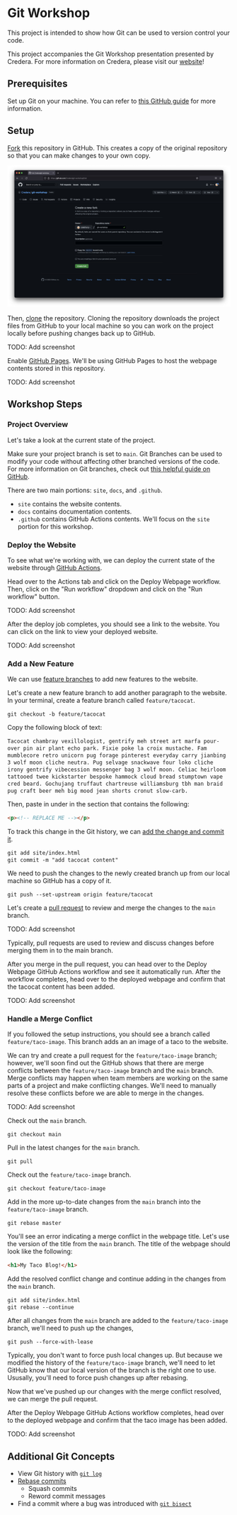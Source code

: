 # Git Workshop

This project is intended to show how Git can be used to version control your code.

This project accompanies the Git Workshop presentation presented by Credera. For more information on Credera, please visit our [website](https://credera.com/)!

## Prerequisites

Set up Git on your machine. You can refer to [this GitHub guide](https://docs.github.com/en/get-started/quickstart/set-up-git) for more information.

## Setup

[Fork](https://docs.github.com/en/get-started/quickstart/fork-a-repo) this repository in GitHub. This creates a copy of the original repository so that you can make changes to your own copy.

![forked repo](docs/img/fork_repo.png)

Then, [clone](https://docs.github.com/en/repositories/creating-and-managing-repositories/cloning-a-repository) the repository. Cloning the repository downloads the project files from GitHub to your local machine so you can work on the project locally before pushing changes back up to GitHub.

TODO: Add screenshot

Enable [GitHub Pages](https://pages.github.com/). We'll be using GitHub Pages to host the webpage contents stored in this repository.

TODO: Add screenshot

## Workshop Steps

### Project Overview

Let's take a look at the current state of the project.

Make sure your project branch is set to `main`. Git Branches can be used to modify your code without affecting other branched versions of the code. For more information on Git branches, check out [this helpful guide on GitHub](https://docs.github.com/es/pull-requests/collaborating-with-pull-requests/proposing-changes-to-your-work-with-pull-requests/about-branches).

There are two main portions: `site`, `docs`, and `.github`.
  * `site` contains the website contents.
  * `docs` contains documentation contents.
  * `.github` contains GitHub Actions contents.
We'll focus on the `site` portion for this workshop.

### Deploy the Website

To see what we're working with, we can deploy the current state of the website through [GitHub Actions](https://github.com/features/actions).

Head over to the Actions tab and click on the Deploy Webpage workflow. Then, click on the "Run workflow" dropdown and click on the "Run workflow" button.

TODO: Add screenshot

After the deploy job completes, you should see a link to the website. You can click on the link to view your deployed website.

TODO: Add screenshot

### Add a New Feature

We can use [feature branches](https://www.atlassian.com/git/tutorials/comparing-workflows/feature-branch-workflow) to add new features to the website.

Let's create a new feature branch to add another paragraph to the website. In your terminal, create a feature branch called `feature/tacocat`.

```
git checkout -b feature/tacocat
```

Copy the following block of text:

```
Tacocat chambray vexillologist, gentrify meh street art marfa pour-over pin air plant echo park. Fixie poke la croix mustache. Fam mumblecore retro unicorn pug forage pinterest everyday carry jianbing 3 wolf moon cliche neutra. Pug selvage snackwave four loko cliche irony gentrify vibecession messenger bag 3 wolf moon. Celiac heirloom tattooed twee kickstarter bespoke hammock cloud bread stumptown vape cred beard. Gochujang truffaut chartreuse williamsburg tbh man braid pug craft beer meh big mood jean shorts cronut slow-carb.
```

Then, paste in under in the section that contains the following:

```html
<p><!-- REPLACE ME --></p>
```

To track this change in the Git history, we can [add the change and commit it](https://www.atlassian.com/git/tutorials/saving-changes).

```
git add site/index.html
git commit -m "add tacocat content"
```

We need to push the changes to the newly created branch up from our local machine so GitHub has a copy of it.

```
git push --set-upstream origin feature/tacocat
```

Let's create a [pull request](https://docs.github.com/en/pull-requests/collaborating-with-pull-requests/proposing-changes-to-your-work-with-pull-requests/about-pull-requests) to review and merge the changes to the `main` branch.

TODO: Add screenshot

Typically, pull requests are used to review and discuss changes before merging them in to the main branch.

After you merge in the pull request, you can head over to the Deploy Webpage GitHub Actions workflow and see it automatically run. After the workflow completes, head over to the deployed webpage and confirm that the tacocat content has been added.

TODO: Add screenshot

### Handle a Merge Conflict

If you followed the setup instructions, you should see a branch called `feature/taco-image`. This branch adds an an image of a taco to the website.

We can try and create a pull request for the `feature/taco-image` branch; however, we'll soon find out the GitHub shows that there are merge conflicts between the `feature/taco-image` branch and the `main` branch. Merge conflicts may happen when team members are working on the same parts of a project and make conflicting changes. We'll need to manually resolve these conflicts before we are able to merge in the changes.

TODO: Add screenshot

Check out the `main` branch.

```
git checkout main
```

Pull in the latest changes for the `main` branch.

```
git pull
```

Check out the `feature/taco-image` branch.


```
git checkout feature/taco-image
```

Add in the more up-to-date changes from the `main` branch into the `feature/taco-image` branch.


```
git rebase master
```

You'll see an error indicating a merge conflict in the webpage title. Let's use the version of the title from the `main` branch. The title of the webpage should look like the following:


```html
<h1>My Taco Blog!</h1>
```

Add the resolved conflict change and continue adding in the changes from the `main` branch.


```
git add site/index.html
git rebase --continue

```

After all changes from the `main` branch are added to the `feature/taco-image` branch, we'll need to push up the changes,


```
git push --force-with-lease
```

Typically, you don't want to force push local changes up. But because we modified the history of the `feature/taco-image` branch, we'll need to let GitHub know that our local version of the branch is the right one to use. Ususally, you'll need to force push changes up after rebasing. 

Now that we've pushed up our changes with the merge conflict resolved, we can merge the pull request.


After the Deploy Webpage GitHub Actions workflow completes, head over to the deployed webpage and confirm that the taco image has been added.

TODO: Add screenshot

## Additional Git Concepts

* View Git history with [`git log`](https:/the/git-scm.com/docs/git-log)
* [Rebase commits](https://docs.github.com/en/get-started/using-git/about-git-rebase)
  * Squash commits
  * Reword commit messages
* Find a commit where a bug was introduced with [`git bisect`](https://git-scm.com/docs/git-bisect)